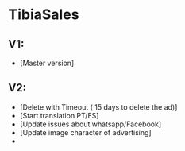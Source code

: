 # TibiaSales

## V1:
- [Master version]

## V2:
- [Delete with Timeout ( 15 days to delete the ad)]
- [Start translation PT/ES]
- [Update issues about whatsapp/Facebook]
- [Update image character of advertising]
-